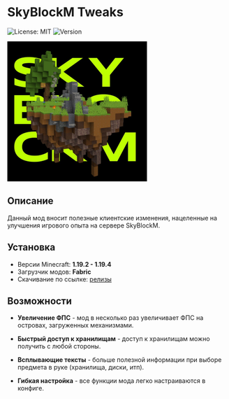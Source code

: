 # SkyBlockM Tweaks

![License: MIT](https://img.shields.io/badge/License-MIT-yellow.svg)
![Version](https://img.shields.io/static/v1?label=Version&message=2.0.0&color=success)

<img src="logo.jpg" alt="Logo" width="320">

## Описание

Данный мод вносит полезные клиентские изменения, нацеленные на улучшения игрового опыта на сервере SkyBlockM.

## Установка

- Версии Minecraft: **1.19.2 - 1.19.4**
- Загрузчик модов: **Fabric**
- Скачивание по ссылке: [релизы](https://github.com/DespairScent/SkyBlockM-Tweaks/releases)

## Возможности

- **Увеличение ФПС** - мод в несколько раз увеличивает ФПС на островах, загруженных механизмами.

- **Быстрый доступ к хранилищам** - доступ к хранилищам можно получить с любой стороны.

- **Всплывающие тексты** - больше полезной информации при выборе предмета в руке (хранилища, диски, итп).

- **Гибкая настройка** - все функции мода легко настраиваются в конфиге.
